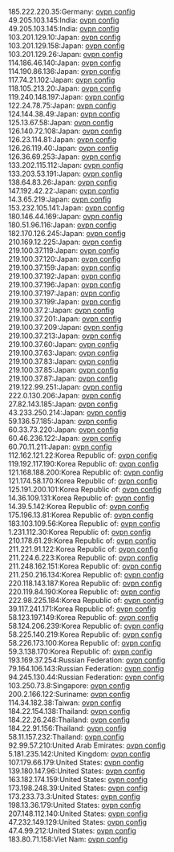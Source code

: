 185.222.220.35:Germany: [ovpn config](vpn/185_222_220_35.ovpn)  
49.205.103.145:India: [ovpn config](vpn/49_205_103_145.ovpn)  
49.205.103.145:India: [ovpn config](vpn/49_205_103_145.ovpn)  
103.201.129.10:Japan: [ovpn config](vpn/103_201_129_10.ovpn)  
103.201.129.158:Japan: [ovpn config](vpn/103_201_129_158.ovpn)  
103.201.129.26:Japan: [ovpn config](vpn/103_201_129_26.ovpn)  
114.186.46.140:Japan: [ovpn config](vpn/114_186_46_140.ovpn)  
114.190.86.136:Japan: [ovpn config](vpn/114_190_86_136.ovpn)  
117.74.21.102:Japan: [ovpn config](vpn/117_74_21_102.ovpn)  
118.105.213.20:Japan: [ovpn config](vpn/118_105_213_20.ovpn)  
119.240.148.197:Japan: [ovpn config](vpn/119_240_148_197.ovpn)  
122.24.78.75:Japan: [ovpn config](vpn/122_24_78_75.ovpn)  
124.144.38.49:Japan: [ovpn config](vpn/124_144_38_49.ovpn)  
125.13.67.58:Japan: [ovpn config](vpn/125_13_67_58.ovpn)  
126.140.72.108:Japan: [ovpn config](vpn/126_140_72_108.ovpn)  
126.23.114.81:Japan: [ovpn config](vpn/126_23_114_81.ovpn)  
126.26.119.40:Japan: [ovpn config](vpn/126_26_119_40.ovpn)  
126.36.69.253:Japan: [ovpn config](vpn/126_36_69_253.ovpn)  
133.202.115.112:Japan: [ovpn config](vpn/133_202_115_112.ovpn)  
133.203.53.191:Japan: [ovpn config](vpn/133_203_53_191.ovpn)  
138.64.83.26:Japan: [ovpn config](vpn/138_64_83_26.ovpn)  
147.192.42.22:Japan: [ovpn config](vpn/147_192_42_22.ovpn)  
14.3.65.219:Japan: [ovpn config](vpn/14_3_65_219.ovpn)  
153.232.105.141:Japan: [ovpn config](vpn/153_232_105_141.ovpn)  
180.146.44.169:Japan: [ovpn config](vpn/180_146_44_169.ovpn)  
180.51.96.116:Japan: [ovpn config](vpn/180_51_96_116.ovpn)  
182.170.126.245:Japan: [ovpn config](vpn/182_170_126_245.ovpn)  
210.169.12.225:Japan: [ovpn config](vpn/210_169_12_225.ovpn)  
219.100.37.119:Japan: [ovpn config](vpn/219_100_37_119.ovpn)  
219.100.37.120:Japan: [ovpn config](vpn/219_100_37_120.ovpn)  
219.100.37.159:Japan: [ovpn config](vpn/219_100_37_159.ovpn)  
219.100.37.192:Japan: [ovpn config](vpn/219_100_37_192.ovpn)  
219.100.37.196:Japan: [ovpn config](vpn/219_100_37_196.ovpn)  
219.100.37.197:Japan: [ovpn config](vpn/219_100_37_197.ovpn)  
219.100.37.199:Japan: [ovpn config](vpn/219_100_37_199.ovpn)  
219.100.37.2:Japan: [ovpn config](vpn/219_100_37_2.ovpn)  
219.100.37.201:Japan: [ovpn config](vpn/219_100_37_201.ovpn)  
219.100.37.209:Japan: [ovpn config](vpn/219_100_37_209.ovpn)  
219.100.37.213:Japan: [ovpn config](vpn/219_100_37_213.ovpn)  
219.100.37.60:Japan: [ovpn config](vpn/219_100_37_60.ovpn)  
219.100.37.63:Japan: [ovpn config](vpn/219_100_37_63.ovpn)  
219.100.37.83:Japan: [ovpn config](vpn/219_100_37_83.ovpn)  
219.100.37.85:Japan: [ovpn config](vpn/219_100_37_85.ovpn)  
219.100.37.87:Japan: [ovpn config](vpn/219_100_37_87.ovpn)  
219.122.99.251:Japan: [ovpn config](vpn/219_122_99_251.ovpn)  
222.0.130.206:Japan: [ovpn config](vpn/222_0_130_206.ovpn)  
27.82.143.185:Japan: [ovpn config](vpn/27_82_143_185.ovpn)  
43.233.250.214:Japan: [ovpn config](vpn/43_233_250_214.ovpn)  
59.136.57.185:Japan: [ovpn config](vpn/59_136_57_185.ovpn)  
60.33.73.220:Japan: [ovpn config](vpn/60_33_73_220.ovpn)  
60.46.236.122:Japan: [ovpn config](vpn/60_46_236_122.ovpn)  
60.70.11.211:Japan: [ovpn config](vpn/60_70_11_211.ovpn)  
112.162.121.22:Korea Republic of: [ovpn config](vpn/112_162_121_22.ovpn)  
119.192.117.190:Korea Republic of: [ovpn config](vpn/119_192_117_190.ovpn)  
121.168.188.200:Korea Republic of: [ovpn config](vpn/121_168_188_200.ovpn)  
121.174.58.170:Korea Republic of: [ovpn config](vpn/121_174_58_170.ovpn)  
125.191.200.101:Korea Republic of: [ovpn config](vpn/125_191_200_101.ovpn)  
14.36.109.131:Korea Republic of: [ovpn config](vpn/14_36_109_131.ovpn)  
14.39.5.142:Korea Republic of: [ovpn config](vpn/14_39_5_142.ovpn)  
175.196.13.81:Korea Republic of: [ovpn config](vpn/175_196_13_81.ovpn)  
183.103.109.56:Korea Republic of: [ovpn config](vpn/183_103_109_56.ovpn)  
1.231.112.30:Korea Republic of: [ovpn config](vpn/1_231_112_30.ovpn)  
210.178.61.29:Korea Republic of: [ovpn config](vpn/210_178_61_29.ovpn)  
211.221.91.122:Korea Republic of: [ovpn config](vpn/211_221_91_122.ovpn)  
211.224.6.223:Korea Republic of: [ovpn config](vpn/211_224_6_223.ovpn)  
211.248.162.151:Korea Republic of: [ovpn config](vpn/211_248_162_151.ovpn)  
211.250.216.134:Korea Republic of: [ovpn config](vpn/211_250_216_134.ovpn)  
220.118.143.187:Korea Republic of: [ovpn config](vpn/220_118_143_187.ovpn)  
220.119.84.190:Korea Republic of: [ovpn config](vpn/220_119_84_190.ovpn)  
222.98.225.184:Korea Republic of: [ovpn config](vpn/222_98_225_184.ovpn)  
39.117.241.171:Korea Republic of: [ovpn config](vpn/39_117_241_171.ovpn)  
58.123.197.149:Korea Republic of: [ovpn config](vpn/58_123_197_149.ovpn)  
58.124.206.239:Korea Republic of: [ovpn config](vpn/58_124_206_239.ovpn)  
58.225.140.219:Korea Republic of: [ovpn config](vpn/58_225_140_219.ovpn)  
58.226.173.100:Korea Republic of: [ovpn config](vpn/58_226_173_100.ovpn)  
59.3.138.170:Korea Republic of: [ovpn config](vpn/59_3_138_170.ovpn)  
193.169.37.254:Russian Federation: [ovpn config](vpn/193_169_37_254.ovpn)  
79.164.106.143:Russian Federation: [ovpn config](vpn/79_164_106_143.ovpn)  
94.245.130.44:Russian Federation: [ovpn config](vpn/94_245_130_44.ovpn)  
103.250.73.8:Singapore: [ovpn config](vpn/103_250_73_8.ovpn)  
200.2.166.122:Suriname: [ovpn config](vpn/200_2_166_122.ovpn)  
114.34.182.38:Taiwan: [ovpn config](vpn/114_34_182_38.ovpn)  
184.22.154.138:Thailand: [ovpn config](vpn/184_22_154_138.ovpn)  
184.22.26.248:Thailand: [ovpn config](vpn/184_22_26_248.ovpn)  
184.22.91.156:Thailand: [ovpn config](vpn/184_22_91_156.ovpn)  
58.11.157.232:Thailand: [ovpn config](vpn/58_11_157_232.ovpn)  
92.99.57.210:United Arab Emirates: [ovpn config](vpn/92_99_57_210.ovpn)  
5.181.235.142:United Kingdom: [ovpn config](vpn/5_181_235_142.ovpn)  
107.179.66.179:United States: [ovpn config](vpn/107_179_66_179.ovpn)  
139.180.147.96:United States: [ovpn config](vpn/139_180_147_96.ovpn)  
163.182.174.159:United States: [ovpn config](vpn/163_182_174_159.ovpn)  
173.198.248.39:United States: [ovpn config](vpn/173_198_248_39.ovpn)  
173.233.73.3:United States: [ovpn config](vpn/173_233_73_3.ovpn)  
198.13.36.179:United States: [ovpn config](vpn/198_13_36_179.ovpn)  
207.148.112.140:United States: [ovpn config](vpn/207_148_112_140.ovpn)  
47.232.149.129:United States: [ovpn config](vpn/47_232_149_129.ovpn)  
47.4.99.212:United States: [ovpn config](vpn/47_4_99_212.ovpn)  
183.80.71.158:Viet Nam: [ovpn config](vpn/183_80_71_158.ovpn)  
